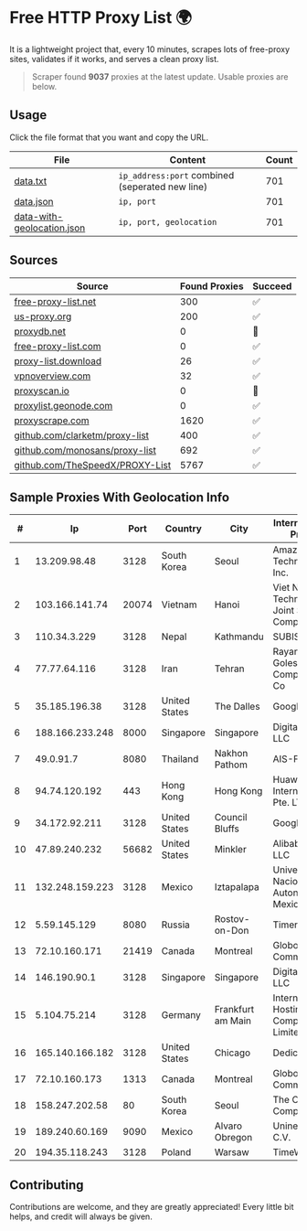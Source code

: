 
# Free HTTP Proxy List 🌍

It is a lightweight project that, every 10 minutes, scrapes lots of free-proxy sites, validates if it works, and serves a clean proxy list.


> Scraper found **9037** proxies at the latest update. Usable proxies are below.

## Usage

Click the file format that you want and copy the URL.


|File|Content|Count|
|----|-------|-----|
|[data.txt](https://raw.githubusercontent.com/themiralay/Proxy-List-World/master/data.txt)|`ip_address:port` combined (seperated new line)|701|
|[data.json](https://raw.githubusercontent.com/themiralay/Proxy-List-World/master/data.json)|`ip, port`|701|
|[data-with-geolocation.json](https://raw.githubusercontent.com/themiralay/Proxy-List-World/master/data-with-geolocation.json)|`ip, port, geolocation`|701|

## Sources

|Source|Found Proxies|Succeed|
|------|-------------|-------|
|[free-proxy-list.net](https://free-proxy-list.net)|300|✅|
|[us-proxy.org](https://www.us-proxy.org)|200|✅|
|[proxydb.net](http://proxydb.net)|0|🚫|
|[free-proxy-list.com](https://free-proxy-list.com/?page=&port=&type%5B%5D=http&type%5B%5D=https&up_time=0&search=Search)|0|✅|
|[proxy-list.download](https://www.proxy-list.download/HTTP)|26|✅|
|[vpnoverview.com](https://vpnoverview.com/privacy/anonymous-browsing/free-proxy-servers)|32|✅|
|[proxyscan.io](https://www.proxyscan.io)|0|🚫|
|[proxylist.geonode.com](https://proxylist.geonode.com/api/proxy-list?limit=300&page=1&sort_by=lastChecked&sort_type=desc&protocols=http,https)|0|✅|
|[proxyscrape.com](https://api.proxyscrape.com/v2/?request=displayproxies&protocol=http&timeout=10000&country=all&ssl=all&anonymity=all)|1620|✅|
|[github.com/clarketm/proxy-list](https://raw.githubusercontent.com/clarketm/proxy-list/master/proxy-list-raw.txt)|400|✅|
|[github.com/monosans/proxy-list](https://raw.githubusercontent.com/monosans/proxy-list/main/proxies/http.txt)|692|✅|
|[github.com/TheSpeedX/PROXY-List](https://raw.githubusercontent.com/TheSpeedX/PROXY-List/master/http.txt)|5767|✅|


## Sample Proxies With Geolocation Info

|#|Ip|Port|Country|City|Internet Service Provider|
|-|--|----|-------|----|-------------------------|
|1|13.209.98.48|3128|South Korea|Seoul|Amazon Technologies Inc.|
|2|103.166.141.74|20074|Vietnam|Hanoi|Viet NAM Cloud Technology Joint Stock Company|
|3|110.34.3.229|3128|Nepal|Kathmandu|SUBISU C7|
|4|77.77.64.116|3128|Iran|Tehran|Rayaneh Danesh Golestan Complex P.J.S. Co|
|5|35.185.196.38|3128|United States|The Dalles|Google LLC|
|6|188.166.233.248|8000|Singapore|Singapore|DigitalOcean, LLC|
|7|49.0.91.7|8080|Thailand|Nakhon Pathom|AIS-Fibre|
|8|94.74.120.192|443|Hong Kong|Hong Kong|Huawei International Pte. LTD|
|9|34.172.92.211|3128|United States|Council Bluffs|Google LLC|
|10|47.89.240.232|56682|United States|Minkler|Alibaba.com LLC|
|11|132.248.159.223|3128|Mexico|Iztapalapa|Universidad Nacional Autonoma de Mexico|
|12|5.59.145.129|8080|Russia|Rostov-on-Don|Timer, LLC|
|13|72.10.160.171|21419|Canada|Montreal|GloboTech Communications|
|14|146.190.90.1|3128|Singapore|Singapore|DigitalOcean, LLC|
|15|5.104.75.214|3128|Germany|Frankfurt am Main|International Hosting Company Limited|
|16|165.140.166.182|3128|United States|Chicago|Dedicated.com|
|17|72.10.160.173|1313|Canada|Montreal|GloboTech Communications|
|18|158.247.202.58|80|South Korea|Seoul|The Constant Company, LLC|
|19|189.240.60.169|9090|Mexico|Alvaro Obregon|Uninet S.A. de C.V.|
|20|194.35.118.243|3128|Poland|Warsaw|TimeWeb Ltd.|



## Contributing

Contributions are welcome, and they are greatly appreciated! Every
little bit helps, and credit will always be given.

